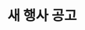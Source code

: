 ---
title: "새 행사 공고"
explanation: "행사내용 넣으실 때 되도록 영문과 한글로 모두 써 주시기 바랍니다!"
type: events
layout: new
---